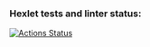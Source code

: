 ### Hexlet tests and linter status:
[![Actions Status](https://github.com/onceup/js-algorithms-trees-project-lvl1/workflows/hexlet-check/badge.svg)](https://github.com/onceup/js-algorithms-trees-project-lvl1/actions)